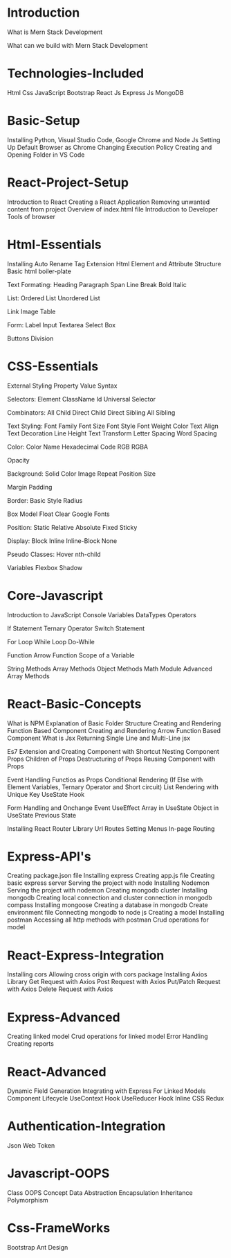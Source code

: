 # Introduction

What is Mern Stack Development

What can we build with Mern Stack Development

# Technologies-Included

Html
Css
JavaScript
Bootstrap
React Js
Express Js
MongoDB


# Basic-Setup

Installing Python, Visual Studio Code, Google Chrome and Node Js
Setting Up Default Browser as Chrome
Changing Execution Policy
Creating and Opening Folder in VS Code


# React-Project-Setup

Introduction to React
Creating a React Application
Removing unwanted content from project
Overview of index.html file
Introduction to Developer Tools of browser


# Html-Essentials

Installing Auto Rename Tag Extension
Html Element and Attribute Structure
Basic html boiler-plate

Text Formating:
    Heading
    Paragraph
    Span
    Line Break
    Bold
    Italic

List:
    Ordered List
    Unordered List

Link
Image
Table

Form:
    Label
    Input
    Textarea
    Select Box

Buttons
Division


# CSS-Essentials

External Styling
Property Value Syntax

Selectors:
    Element
    ClassName
    Id
    Universal Selector

Combinators:
    All Child
    Direct Child
    Direct Sibling
    All Sibling

Text Styling:
    Font Family
    Font Size
    Font Style
    Font Weight
    Color
    Text Align
    Text Decoration
    Line Height
    Text Transform
    Letter Spacing
    Word Spacing

Color:
    Color Name
    Hexadecimal Code
    RGB
    RGBA

Opacity

Background:
    Solid Color
    Image
    Repeat
    Position
    Size

Margin
Padding

Border:
    Basic Style
    Radius

Box Model
Float
Clear
Google Fonts

Position:
    Static
    Relative
    Absolute
    Fixed
    Sticky

Display:
    Block
    Inline
    Inline-Block
    None

Pseudo Classes:
    Hover
    nth-child

Variables
Flexbox
Shadow


# Core-Javascript

Introduction to JavaScript
Console
Variables
DataTypes
Operators

If Statement
Ternary Operator
Switch Statement

For Loop
While Loop
Do-While

Function
Arrow Function
Scope of a Variable

String Methods
Array Methods
Object Methods
Math Module
Advanced Array Methods


# React-Basic-Concepts

What is NPM
Explanation of Basic Folder Structure
Creating and Rendering Function Based Component
Creating and Rendering Arrow Function Based Component
What is Jsx
Returning Single Line and Multi-Line jsx

Es7 Extension and Creating Component with Shortcut
Nesting Component
Props
Children of Props
Destructuring of Props
Reusing Component with Props

Event Handling
Functios as Props
Conditional Rendering (If Else with Element Variables, Ternary Operator and Short circuit)
List Rendering with Unique Key
UseState Hook

Form Handling and Onchange Event
UseEffect
Array in UseState
Object in UseState
Previous State

Installing React Router Library
Url Routes
Setting Menus
In-page Routing


# Express-API's

Creating package.json file
Installing express
Creating app.js file
Creating basic express server
Serving the project with node
Installing Nodemon
Serving the project with nodemon
Creating mongodb cluster
Installing mongodb
Creating local connection and cluster connection in mongodb compass
Installing mongoose
Creating a database in mongodb
Create environment file 
Connecting mongodb to node js
Creating a model
Installing postman
Accessing all http methods with postman
Crud operations for model


# React-Express-Integration

Installing cors
Allowing cross origin with cors package
Installing Axios Library
Get Request with Axios
Post Request with Axios
Put/Patch Request with Axios
Delete Request with Axios


# Express-Advanced

Creating linked model
Crud operations for linked model
Error Handling
Creating reports


# React-Advanced

Dynamic Field Generation
Integrating with Express For Linked Models
Component Lifecycle
UseContext Hook
UseReducer Hook
Inline CSS
Redux

# Authentication-Integration

Json Web Token


# Javascript-OOPS

Class
OOPS Concept
Data Abstraction
Encapsulation
Inheritance
Polymorphism


# Css-FrameWorks

Bootstrap
Ant Design